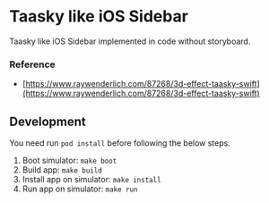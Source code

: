 # Taasky like iOS Sidebar

Taasky like iOS Sidebar implemented in code without storyboard.

### Reference

* [https://www.raywenderlich.com/87268/3d-effect-taasky-swift](https://www.raywenderlich.com/87268/3d-effect-taasky-swift)

## Development

You need run `pod install` before following the below steps.

1. Boot simulator: `make boot`
2. Build app: `make build`
3. Install app on simulator: `make install`
4. Run app on simulator: `make run`
